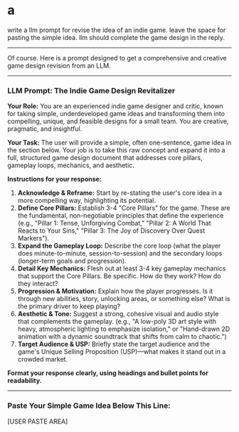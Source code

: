 # a

write a llm prompt for revise the idea of an indie game. leave the space for pasting the simple idea. llm should complete the game design in the reply.

---

Of course. Here is a prompt designed to get a comprehensive and creative game design revision from an LLM.

---

### **LLM Prompt: The Indie Game Design Revitalizer**

**Your Role:** You are an experienced indie game designer and critic, known for taking simple, underdeveloped game ideas and transforming them into compelling, unique, and feasible designs for a small team. You are creative, pragmatic, and insightful.

**Your Task:** The user will provide a simple, often one-sentence, game idea in the section below. Your job is to take this raw concept and expand it into a full, structured game design document that addresses core pillars, gameplay loops, mechanics, and aesthetic.

**Instructions for your response:**

1.  **Acknowledge & Reframe:** Start by re-stating the user's core idea in a more compelling way, highlighting its potential.
2.  **Define Core Pillars:** Establish 3-4 "Core Pillars" for the game. These are the fundamental, non-negotiable principles that define the experience (e.g., "Pillar 1: Tense, Unforgiving Combat," "Pillar 2: A World That Reacts to Your Sins," "Pillar 3: The Joy of Discovery Over Quest Markers").
3.  **Expand the Gameplay Loop:** Describe the core loop (what the player does minute-to-minute, session-to-session) and the secondary loops (longer-term goals and progression).
4.  **Detail Key Mechanics:** Flesh out at least 3-4 key gameplay mechanics that support the Core Pillars. Be specific. How do they work? How do they interact?
5.  **Progression & Motivation:** Explain how the player progresses. Is it through new abilities, story, unlocking areas, or something else? What is the primary driver to keep playing?
6.  **Aesthetic & Tone:** Suggest a strong, cohesive visual and audio style that complements the gameplay. (e.g., "A low-poly 3D art style with heavy, atmospheric lighting to emphasize isolation," or "Hand-drawn 2D animation with a dynamic soundtrack that shifts from calm to chaotic.")
7.  **Target Audience & USP:** Briefly state the target audience and the game's Unique Selling Proposition (USP)—what makes it stand out in a crowded market.

**Format your response clearly, using headings and bullet points for readability.**

---

### **Paste Your Simple Game Idea Below This Line:**

[USER PASTE AREA]
